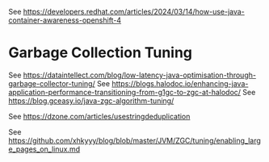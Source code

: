 See https://developers.redhat.com/articles/2024/03/14/how-use-java-container-awareness-openshift-4

# Garbage Collection Tuning

See https://dataintellect.com/blog/low-latency-java-optimisation-through-garbage-collector-tuning/ 
See https://blogs.halodoc.io/enhancing-java-application-performance-transitioning-from-g1gc-to-zgc-at-halodoc/
See https://blog.gceasy.io/java-zgc-algorithm-tuning/

See https://dzone.com/articles/usestringdeduplication

See https://github.com/xhkyyy/blog/blob/master/JVM/ZGC/tuning/enabling_large_pages_on_linux.md 